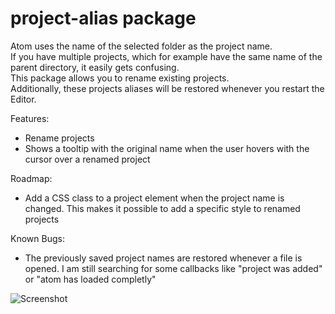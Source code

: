 # project-alias package

Atom uses the name of the selected folder as the project name.  
If you have multiple projects, which for example have the same name of the parent directory, it easily gets confusing.  
This package allows you to rename existing projects.  
Additionally, these projects aliases will be restored whenever you restart the Editor.

Features:
* Rename projects
* Shows a tooltip with the original name when the user hovers with the cursor over a renamed project

Roadmap:
* Add a CSS class to a project element when the project name is changed. This makes it possible to add a specific style to renamed projects

Known Bugs:
* The previously saved project names are restored whenever a file is opened. I am still searching for some callbacks like "project was added" or "atom has loaded completly"

![Screenshot](https://cloud.githubusercontent.com/assets/1751865/19036233/e21ea0ec-896e-11e6-86b5-d24d28129a3e.png)
